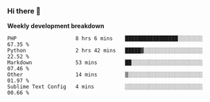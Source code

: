 ### Hi there 👋


**Weekly development breakdown**

<!--START_SECTION:waka-->
```text
PHP                   8 hrs 6 mins    █████████████████░░░░░░░░   67.35 % 
Python                2 hrs 42 mins   █████▓░░░░░░░░░░░░░░░░░░░   22.52 % 
Markdown              53 mins         ██░░░░░░░░░░░░░░░░░░░░░░░   07.46 % 
Other                 14 mins         ▒░░░░░░░░░░░░░░░░░░░░░░░░   01.97 % 
Sublime Text Config   4 mins          ░░░░░░░░░░░░░░░░░░░░░░░░░   00.66 % 
```
<!--END_SECTION:waka-->
